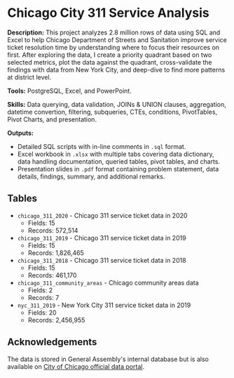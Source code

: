# Chicago City 311 Service Analysis

**Description:** This project analyzes 2.8 million rows of data using SQL and Excel to help Chicago Department of Streets and Sanitation improve service ticket resolution time by understanding where to focus their resources on first. After exploring the data, I create a priority quadrant based on two selected metrics, plot the data against the quadrant, cross-validate the findings with data from New York City, and deep-dive to find more patterns at district level.

**Tools:** PostgreSQL, Excel, and PowerPoint.

**Skills:** Data querying, data validation, JOINs & UNION clauses, aggregation, datetime convertion, filtering, subqueries, CTEs, conditions, PivotTables, Pivot Charts, and presentation.

**Outputs:**  
- Detailed SQL scripts with in-line comments in `.sql` format.
- Excel workbook in `.xlsx` with multiple tabs covering data dictionary, data handling documentation, queried tables, pivot tables, and charts.
- Presentation slides in `.pdf` format containing problem statement, data details, findings, summary, and additional remarks.

## Tables
- `chicago_311_2020` - Chicago 311 service ticket data in 2020
  - Fields: 15  
  - Records: 572,514
- `chicago_311_2019` - Chicago 311 service ticket data in 2019
  - Fields: 15  
  - Records: 1,826,465
- `chicago_311_2018` - Chicago 311 service ticket data in 2018
  - Fields: 15  
  - Records: 461,170
- `chicago_311_community_areas` - Chicago community areas data
  - Fields: 2  
  - Records: 7
- `nyc_311_2019` - New York City 311 service ticket data in 2019
  - Fields: 20
  - Records: 2,456,955

## Acknowledgements
The data is stored in General Assembly's internal database but is also available on [City of Chicago official data portal](https://data.cityofchicago.org/).
